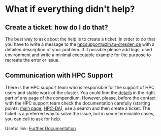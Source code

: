 # What if everything didn't help?

## Create a ticket: how do I do that?

The best way to ask about the help is to create a ticket. In order to do that you have to write a
message to the <a href="mailto:hpcsupport@zih.tu-dresden.de">hpcsupport@zih.tu-dresden.de</a> with a
detailed description of your problem. If it possible please add logs, used environment and write a
minimal executable example for the purpose to recreate the error or issue.

## Communication with HPC Support

There is the HPC support team who is responsible for the support of HPC users and stable work of the
cluster. You could find the [details](todo) in the right part of any page of the compendium.
However, please, before the contact with the HPC support team check the documentation carefully
(starting points: [main page](todo), [HPC-DA](todo)), use a search and then create a ticket. The
ticket is a preferred way to solve the issue, but in some terminable cases, you can call to ask for
help.

Useful link: [Further Documentation](todo)
